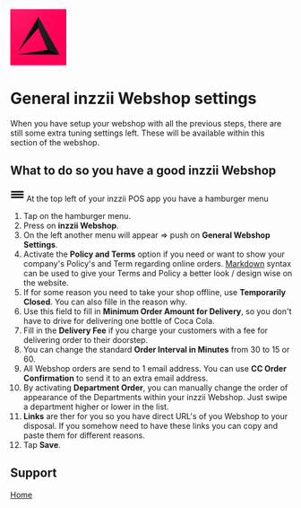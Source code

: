 <img src="../Assets/Pictures/play_store_512.png" alt="inzzii logo" width="100"/>

# General inzzii Webshop settings

When you have setup your webshop with all the previous steps, there are still some extra tuning settings left. These will be available within this section of the webshop.

## What to do so you have a good inzzii Webshop

<img src="../Assets/Pictures/Hmenu.png" alt="hamburgermenu" width="25" height="25"/> At the top left of your inzzii POS app you have a hamburger menu 
1. Tap on the hamburger menu.
2. Press on **inzzii Webshop**.
3. On the left another menu will appear => push on **General Webshop Settings**. 
4. Activate the **Policy and Terms** option if you need or want to show your company's Policy's and Term regarding online orders. [Markdown](https://www.markdownguide.org/basic-syntax/) syntax can be used to give your Terms and Policy a better look / design wise on the website.
5. If for some reason you need to take your shop offline, use **Temporarily Closed**. You can also fille in the reason why.
6. Use this field to fill in **Minimum Order Amount for Delivery**, so you don't have to drive for delivering one bottle of Coca Cola.
7. Fill in the **Delivery Fee** if you charge your customers with a fee for delivering order to their doorstep.
8. You can change the standard **Order Interval in Minutes** from 30 to 15 or 60.
9. All Webshop orders are send to 1 email address. You can use **CC Order Confirmation** to send it to an extra email address.
10. By activating **Department Order**, you can manually change the order of appearance of the Departments within your inzzii Webshop. Just swipe a department higher or lower in the list.
11. **Links** are ther for you so you have direct URL's of you Webshop to your disposal. If you somehow need to have these links you can copy and paste them for different reasons. 
12. Tap **Save**.


## Support
[Home](../index.md)